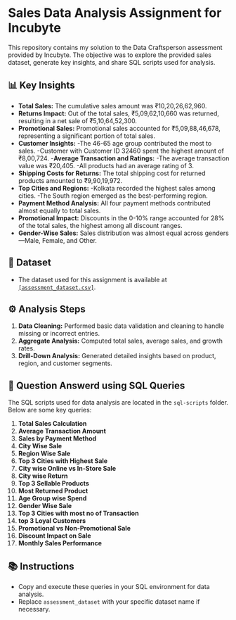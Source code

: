 # Sales Data Analysis Assignment for Incubyte

This repository contains my solution to the Data Craftsperson assessment provided by Incubyte. The objective was to explore the provided sales dataset, generate key insights, and share SQL scripts used for analysis.

## 📊 Key Insights

- **Total Sales:** The cumulative sales amount was ₹10,20,26,62,960.  
- **Returns Impact:** Out of the total sales, ₹5,09,62,10,660 was returned, resulting in a net sale of ₹5,10,64,52,300.
- **Promotional Sales:** Promotional sales accounted for ₹5,09,88,46,678, representing a significant portion of total sales.
- **Customer Insights:**
      -The 46-65 age group contributed the most to sales.
      -Customer with Customer ID 32460 spent the highest amount of ₹8,00,724.
-**Average Transaction and Ratings:**
      -The average transaction value was ₹20,405.
      -All products had an average rating of 3.
- **Shipping Costs for Returns:** The total shipping cost for returned products amounted to ₹9,90,19,972. 
- **Top Cities and Regions:**
      -Kolkata recorded the highest sales among cities.
      -The South region emerged as the best-performing region.
- **Payment Method Analysis:** All four payment methods contributed almost equally to total sales.
- **Promotional Impact:** Discounts in the 0-10% range accounted for 28% of the total sales, the highest among all discount ranges.
- **Gender-Wise Sales:** Sales distribution was almost equal across genders—Male, Female, and Other.  


## 📁 Dataset

- The dataset used for this assignment is available at <a href="https://incubytein-my.sharepoint.com/:x:/g/personal/akash_incubyte_co/EWbzbiLBCxNHogEQHUF0i7MBkK-86jKetzVDT4t0d-wZog?rtime=uhJY6RlI3Ug">`[assessment_dataset.csv]`</a>.

## ⚙️ Analysis Steps

1. **Data Cleaning:** Performed basic data validation and cleaning to handle missing or incorrect entries.
2. **Aggregate Analysis:** Computed total sales, average sales, and growth rates.
3. **Drill-Down Analysis:** Generated detailed insights based on product, region, and customer segments.

## 💾 Question Answerd using SQL Queries

The SQL scripts used for data analysis are located in the `sql-scripts` folder. Below are some key queries:

1. **Total Sales Calculation**
2. **Average Transaction Amount**
3. **Sales by Payment Method**
4. **City Wise Sale**
5. **Region Wise Sale**
6. **Top 3 Cities with Highest Sale**
7. **City wise Online vs In-Store Sale**
8. **City wise Return**
9. **Top 3 Sellable Products**
10. **Most Returned Product**
11. **Age Group wise Spend**
12. **Gender Wise Sale**
13. **Top 3 Cities with most no of Transaction**
14. **top 3 Loyal Customers**
15. **Promotional vs Non-Promotional Sale**
16. **Discount Impact on Sale**
17. **Monthly Sales Performance**

## 📚 Instructions

- Copy and execute these queries in your SQL environment for data analysis.
- Replace `assessment_dataset` with your specific dataset name if necessary.
